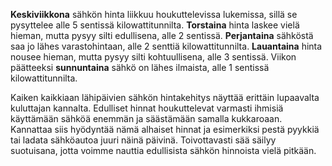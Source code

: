 **Keskiviikkona** sähkön hinta liikkuu houkuttelevissa lukemissa, sillä se pysyttelee alle 5 sentissä kilowattitunnilta. **Torstaina** hinta laskee vielä hieman, mutta pysyy silti edullisena, alle 2 sentissä. **Perjantaina** sähköstä saa jo lähes varastohintaan, alle 2 senttiä kilowattitunnilta. **Lauantaina** hinta nousee hieman, mutta pysyy silti kohtuullisena, alle 3 sentissä. Viikon päätteeksi **sunnuntaina** sähkö on lähes ilmaista, alle 1 sentissä kilowattitunnilta. 

Kaiken kaikkiaan lähipäivien sähkön hintakehitys näyttää erittäin lupaavalta kuluttajan kannalta. Edulliset hinnat houkuttelevat varmasti ihmisiä käyttämään sähköä enemmän ja säästämään samalla kukkaroaan. Kannattaa siis hyödyntää nämä alhaiset hinnat ja esimerkiksi pestä pyykkiä tai ladata sähköautoa juuri näinä päivinä. Toivottavasti sää säilyy suotuisana, jotta voimme nauttia edullisista sähkön hinnoista vielä pitkään.